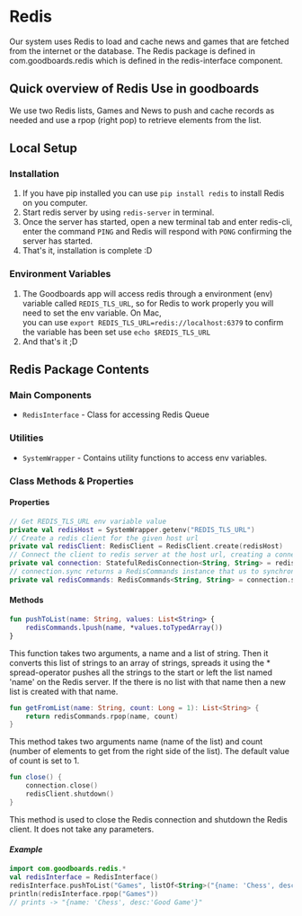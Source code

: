 # Redis
Our system uses Redis to load and cache news and games 
that are fetched from the internet or the database. The Redis
package is defined in com.goodboards.redis which is 
defined in the redis-interface component.


## Quick overview of Redis Use in goodboards
We use two Redis lists, Games and News to push and cache
records as needed and use a rpop (right pop) to retrieve
elements from the list.

## Local Setup
### Installation
1. If you have pip installed you can use `pip install redis`
to install Redis on you computer.
2. Start redis server by using `redis-server` in terminal.
3. Once the server has started, open a new terminal tab and
enter redis-cli, enter the command `PING` and Redis will
respond with `PONG` confirming the server has started.
4. That's it, installation is complete :D

### Environment Variables
1. The Goodboards app will access redis through a
environment (env) variable called `REDIS_TLS_URL`, so for Redis
to work properly you will need to set the env variable. On
Mac, \
you can use `export REDIS_TLS_URL=redis://localhost:6379`
to confirm the variable has been set use `echo $REDIS_TLS_URL`
2. And that's it ;D

## Redis Package Contents
### Main Components
* `RedisInterface` - Class for accessing Redis Queue
### Utilities
* `SystemWrapper` - Contains utility functions to access
env variables.

### Class Methods & Properties
#### Properties
```Kotlin
// Get REDIS_TLS_URL env variable value   
private val redisHost = SystemWrapper.getenv("REDIS_TLS_URL")
// Create a redis client for the given host url
private val redisClient: RedisClient = RedisClient.create(redisHost)
// Connect the client to redis server at the host url, creating a connection
private val connection: StatefulRedisConnection<String, String> = redisClient.connect()
// connection.sync returns a RedisCommands instance that us to synchronously execute Redis command over the connection
private val redisCommands: RedisCommands<String, String> = connection.sync()
```
#### Methods

```Kotlin
fun pushToList(name: String, values: List<String> {
    redisCommands.lpush(name, *values.toTypedArray())
}
```
This function takes two arguments, a name and a list of string. 
Then it converts this list of strings to an array of strings, spreads it
using the * spread-operator pushes all the strings to the start or left 
the list named 'name' on the Redis server. If the there is no list with 
that name then a new list is created with that name.

```Kotlin
fun getFromList(name: String, count: Long = 1): List<String> {
    return redisCommands.rpop(name, count)
}
```
This method takes two arguments name (name of the list)
and count (number of elements to get from the right side
of the list). The default value of count is set to 1.

```Kotlin
fun close() {
    connection.close()
    redisClient.shutdown()
}
```
This method is used to close the Redis connection and shutdown the Redis client. It does not take any parameters.

#### *Example*
```Kotlin
import com.goodboards.redis.*
val redisInterface = RedisInterface()
redisInterface.pushToList("Games", listOf<String>("{name: 'Chess', desc:'Good Game'}"))
println(redisInterface.rpop("Games"))
// prints -> "{name: 'Chess', desc:'Good Game'}"
```
